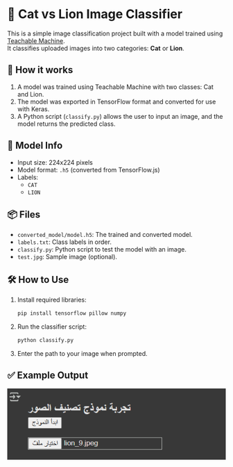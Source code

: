 # 🐾 Cat vs Lion Image Classifier

This is a simple image classification project built with a model trained using [Teachable Machine](https://teachablemachine.withgoogle.com/).  
It classifies uploaded images into two categories: **Cat** or **Lion**.

## 🚀 How it works

1. A model was trained using Teachable Machine with two classes: Cat and Lion.
2. The model was exported in TensorFlow format and converted for use with Keras.
3. A Python script (`classify.py`) allows the user to input an image, and the model returns the predicted class.

## 🧠 Model Info

- Input size: 224x224 pixels
- Model format: `.h5` (converted from TensorFlow.js)
- Labels:  
  - `CAT`  
  - `LION`

## 📦 Files

- `converted_model/model.h5`: The trained and converted model.
- `labels.txt`: Class labels in order.
- `classify.py`: Python script to test the model with an image.
- `test.jpg`: Sample image (optional).

## 🛠 How to Use

1. Install required libraries:
    ```bash
    pip install tensorflow pillow numpy
    ```

2. Run the classifier script:
    ```bash
    python classify.py
    ```

3. Enter the path to your image when prompted.

## ✅ Example Output

![screenshot](لقطة%20شاشة%202025-05-17%20170515.png)

